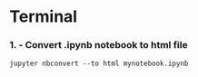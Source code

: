 # Terminal

### 1. - Convert .ipynb notebook to html file

```console
jupyter nbconvert --to html mynotebook.ipynb
```